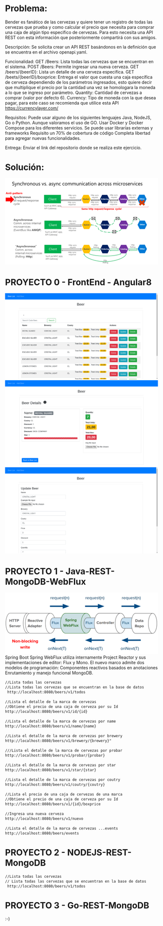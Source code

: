# Problema:
Bender es fanático de las cervezas y quiere tener un registro de todas las cervezas que prueba y como calcular el precio 
que necesita para comprar una caja de algún tipo especifico de cervezas. Para esto necesita una API REST con esta información
que posteriormente compartirá con sus amigos.

Descripción:
Se solicita crear un API REST basándonos en la definición que se encuentra en el archivo openapi.yaml.

Funcionalidad:
GET /Beers: Lista todas las cervezas que se encuentran en el sistema.
POST /Beers: Permite ingresar una nueva cerveza.
GET /beers/{beerID}: Lista un detalle de una cerveza especifica.
GET /beets/{beerID}/boxprice: Entrega el valor que cuesta una caja específica de cerveza dependiendo de los parámetros ingresados,
 esto quiere decir que multiplique el precio por la cantidad una vez se homologara la moneda a lo que se ingreso por parámetro.
Quantity: Cantidad de cervezas a comprar (valor por defecto 6).
Currency: Tipo de moneda con la que desea pagar, para este caso se recomienda que utilice esta API https://currencylayer.com/

Requisitos:
Puede usar alguno de los siguientes lenguajes Java, NodeJS, Go o Python. Aunque valoramos el uso de GO.
Usar Docker y Docker Compose para los diferentes servicios.
Se puede usar librarías externas y frameworks
Requisito un 70% de cobertura de código
Completa libertad para agregar nuevas funcionalidades.

Entrega:
Enviar el link del repositorio donde se realiza este ejercicio.

# Solución:
![](./t0.png)
# PROYECTO 0 - FrontEnd - Angular8
![](./t01.png)
![](./t02.png)
![](./t03.png)
# PROYECTO 1 - Java-REST-MongoDB-WebFlux
![](./flux.png)
Spring Boot 
Spring WebFlux utiliza internamente Project Reactor y sus implementaciones de editor: Flux y Mono.
El nuevo marco admite dos modelos de programación: Componentes reactivos basados en anotaciones
Enrutamiento y manejo funcional MongoDB.

    //Lista todas las cervezas
	//Lista todas las cervezas que se encuentran en la base de datos
	 http://localhost:8080/beers/v1/todos

    //Lista el detalle de la marca de cervezas
	//Obtiene el precio de una caja de cerveza por su Id
	http://localhost:8080/beers/v1/id/{id}

	//Lista el detalle de la marca de cervezas por name
	http://localhost:8080/beers/v1/name/{name}

    //Lista el detalle de la marca de cervezas por brewery
	http://localhost:8080/beers/v1/brewery/{brewery}"

    ///Lista el detalle de la marca de cervezas por probar
	http://localhost:8080/beers/v1/probar/{probar}

    //Lista el detalle de la marca de cervezas por star
	http://localhost:8080/beers/v1/star/{star}

    //Lista el detalle de la marca de cervezas por coutry
	http://localhost:8080/beers/v1/coutry/{coutry}

    //Lista el precio de una caja de cervezas de una marca
	//Obtiene el precio de una caja de cerveza por su Id
	http://localhost:8080/beers/v1/{id}/boxprice

    //Ingresa una nueva cerveza
	http://localhost:8080/beers/v1/nuevo

    //Lista el detalle de la marca de cervezas ...events
	http://localhost:8080/beers/events


# PROYECTO 2 - NODEJS-REST-MongoDB
    //Lista todas las cervezas
	// Lista todas las cervezas que se encuentran en la base de datos
	 http://localhost:8080/beers/v1/todos

# PROYECTO 3 - Go-REST-MongoDB

:-)




